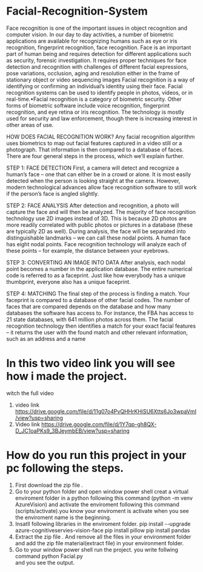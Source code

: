 # Facial-Recognition-System
Face recognition is one of the important issues in object recognition and computer vision. In our day to day activities, a number of biometric applications are available for recognizing humans such as eye or iris recognition, fingerprint recognition, face recognition. Face is an important part of human being and requires detection for different applications such as security, forensic investigation. It requires proper techniques for face detection and recognition with challenges of different facial expressions, pose variations, occlusion, aging and resolution either in the frame of stationary object or video sequencing images Facial recognition is a way of identifying or confirming an individual’s identity using their face. Facial recognition systems can be used to identify people in photos, videos, or in real-time.•Facial recognition is a category of biometric security. Other forms of biometric software include voice recognition, fingerprint recognition, and eye retina or iris recognition. The technology is mostly used for security and law enforcement, though there is increasing interest in other areas of use.

HOW DOES FACIAL RECOGNITION WORK?
Any facial recognition algorithm uses biometrics to map out facial features captured in a video still or a photograph. That information is then compared to a database of faces. There are four general steps in the process, which we’ll explain further.

STEP 1: FACE DETECTION First, a camera will detect and recognize a human’s face – one that can either be in a crowd or alone. It is most easily detected when the person is looking straight at the camera. However, modern technological advances allow face recognition software to still work if the person’s face is angled slightly.

STEP 2: FACE ANALYSIS After detection and recognition, a photo will capture the face and will then be analyzed. The majority of face recognition technology use 2D images instead of 3D. This is because 2D photos are more readily correlated with public photos or pictures in a database (these are typically 2D as well). During analysis, the face will be separated into distinguishable landmarks – we can call these nodal points. A human face has eight nodal points. Face recognition technology will analyze each of these points – for example, the distance between your eyebrows.

STEP 3: CONVERTING AN IMAGE INTO DATA After analysis, each nodal point becomes a number in the application database. The entire numerical code is referred to as a faceprint. Just like how everybody has a unique thumbprint, everyone also has a unique faceprint.

STEP 4: MATCHING The final step of the process is finding a match. Your faceprint is compared to a database of other facial codes. The number of faces that are compared depends on the database and how many databases the software has access to. For instance, the FBA has access to 21 state databases, with 641 million photos across them. The facial recognition technology then identifies a match for your exact facial features – it returns the user with the found match and other relevant information, such as an address and a name


# In this two video link you will see how i made the project.
witch the full video
1. video link  https://drive.google.com/file/d/11g07o4PvQHHrKHiSU6Xtts6Jo3wpaVmI/view?usp=sharing
2. Video link  https://drive.google.com/file/d/1Y7qp-gh8QX-D_JC1oaPKs9_3BJeymbEB/view?usp=sharing

# How do you run this project in your pc following the steps.
1. First download the zip file .
2. Go to your python folder and open window power shell creat a virtual enviroment folder in a python following this command (python -m venv AzureVision) and activate the enviroment following this command (scripts/activate).you know your enviroment is activate when you see the enviroment name is the beginning.
3. Insatll following  libraries in the enviroment folder.
   pip install --upgrade azure-cognitiveservies-vision-face
   pip install pillow
   pip install pandas
4. Extract the zip file . And remove all the files in your environment folder  and add the zip file material(extract file) in your environment folder.
5. Go to your window power shell run the project. you write follwing command
   python Facial.py   
   and you see the output.
